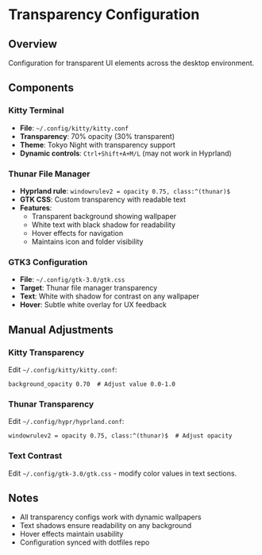 # Transparency Configuration

## Overview
Configuration for transparent UI elements across the desktop environment.

## Components

### Kitty Terminal
- **File**: `~/.config/kitty/kitty.conf`
- **Transparency**: 70% opacity (30% transparent)
- **Theme**: Tokyo Night with transparency support
- **Dynamic controls**: `Ctrl+Shift+A+M/L` (may not work in Hyprland)

### Thunar File Manager
- **Hyprland rule**: `windowrulev2 = opacity 0.75, class:^(thunar)$`
- **GTK CSS**: Custom transparency with readable text
- **Features**:
  - Transparent background showing wallpaper
  - White text with black shadow for readability
  - Hover effects for navigation
  - Maintains icon and folder visibility

### GTK3 Configuration
- **File**: `~/.config/gtk-3.0/gtk.css`
- **Target**: Thunar file manager transparency
- **Text**: White with shadow for contrast on any wallpaper
- **Hover**: Subtle white overlay for UX feedback

## Manual Adjustments

### Kitty Transparency
Edit `~/.config/kitty/kitty.conf`:
```
background_opacity 0.70  # Adjust value 0.0-1.0
```

### Thunar Transparency  
Edit `~/.config/hypr/hyprland.conf`:
```
windowrulev2 = opacity 0.75, class:^(thunar)$  # Adjust opacity
```

### Text Contrast
Edit `~/.config/gtk-3.0/gtk.css` - modify color values in text sections.

## Notes
- All transparency configs work with dynamic wallpapers
- Text shadows ensure readability on any background
- Hover effects maintain usability
- Configuration synced with dotfiles repo